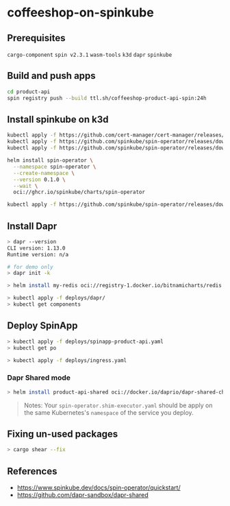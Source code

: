 # coffeeshop-on-spinkube

## Prerequisites

`cargo-component` `spin v2.3.1` `wasm-tools` `k3d` `dapr` `spinkube`

## Build and push apps

```sh
cd product-api
spin registry push --build ttl.sh/coffeeshop-product-api-spin:24h
```

## Install spinkube on k3d

```sh
kubectl apply -f https://github.com/cert-manager/cert-manager/releases/download/v1.14.3/cert-manager.yaml
kubectl apply -f https://github.com/spinkube/spin-operator/releases/download/v0.1.0/spin-operator.runtime-class.yaml
kubectl apply -f https://github.com/spinkube/spin-operator/releases/download/v0.1.0/spin-operator.crds.yaml
```

```sh
helm install spin-operator \
  --namespace spin-operator \
  --create-namespace \
  --version 0.1.0 \
  --wait \
  oci://ghcr.io/spinkube/charts/spin-operator
```

```sh
kubectl apply -f https://github.com/spinkube/spin-operator/releases/download/v0.1.0/spin-operator.shim-executor.yaml
```

## Install Dapr

```sh
> dapr --version
CLI version: 1.13.0 
Runtime version: n/a
```

```sh
# for demo only
> dapr init -k
```

```sh
> helm install my-redis oci://registry-1.docker.io/bitnamicharts/redis --set architecture=standalone --set global.redis.password=P@ssw0rd
```

```sh
> kubectl apply -f deploys/dapr/
> kubectl get components
```

## Deploy SpinApp

```sh
> kubectl apply -f deploys/spinapp-product-api.yaml
> kubectl get po
```

```sh
> kubectl apply -f deploys/ingress.yaml
```

### Dapr Shared mode

```sh
> helm install product-api-shared oci://docker.io/daprio/dapr-shared-chart --set shared.appId=product-api --set shared.remoteURL=product-api --set shared.remotePort=5001
```

> Notes: Your `spin-operator.shim-executor.yaml` should be apply on the same Kubernetes's `namespace` of the service you deploy.

## Fixing un-used packages

```sh
> cargo shear --fix
```

## References

- https://www.spinkube.dev/docs/spin-operator/quickstart/
- https://github.com/dapr-sandbox/dapr-shared
